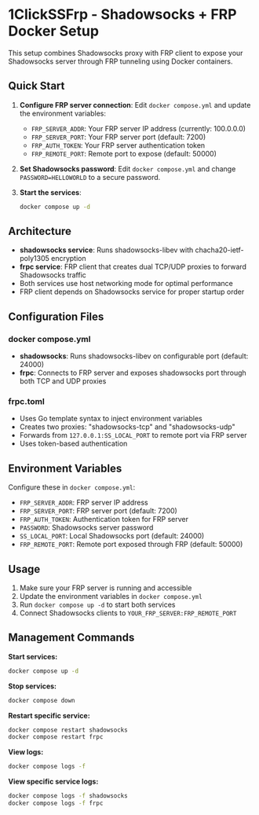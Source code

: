 # 1ClickSSFrp - Shadowsocks + FRP Docker Setup

This setup combines Shadowsocks proxy with FRP client to expose your Shadowsocks server through FRP tunneling using Docker containers.

## Quick Start

1. **Configure FRP server connection**:
   Edit `docker compose.yml` and update the environment variables:
   - `FRP_SERVER_ADDR`: Your FRP server IP address (currently: 100.0.0.0)
   - `FRP_SERVER_PORT`: Your FRP server port (default: 7200)
   - `FRP_AUTH_TOKEN`: Your FRP server authentication token
   - `FRP_REMOTE_PORT`: Remote port to expose (default: 50000)

2. **Set Shadowsocks password**:
   Edit `docker compose.yml` and change `PASSWORD=HELLOWORLD` to a secure password.

3. **Start the services**:
   ```bash
   docker compose up -d
   ```

## Architecture

- **shadowsocks service**: Runs shadowsocks-libev with chacha20-ietf-poly1305 encryption
- **frpc service**: FRP client that creates dual TCP/UDP proxies to forward Shadowsocks traffic
- Both services use host networking mode for optimal performance
- FRP client depends on Shadowsocks service for proper startup order

## Configuration Files

### docker compose.yml
- **shadowsocks**: Runs shadowsocks-libev on configurable port (default: 24000)
- **frpc**: Connects to FRP server and exposes shadowsocks port through both TCP and UDP proxies

### frpc.toml
- Uses Go template syntax to inject environment variables
- Creates two proxies: "shadowsocks-tcp" and "shadowsocks-udp"
- Forwards from `127.0.0.1:SS_LOCAL_PORT` to remote port via FRP server
- Uses token-based authentication

## Environment Variables

Configure these in `docker compose.yml`:
- `FRP_SERVER_ADDR`: FRP server IP address
- `FRP_SERVER_PORT`: FRP server port (default: 7200)
- `FRP_AUTH_TOKEN`: Authentication token for FRP server
- `PASSWORD`: Shadowsocks server password
- `SS_LOCAL_PORT`: Local Shadowsocks port (default: 24000)
- `FRP_REMOTE_PORT`: Remote port exposed through FRP (default: 50000)

## Usage

1. Make sure your FRP server is running and accessible
2. Update the environment variables in `docker compose.yml`
3. Run `docker compose up -d` to start both services
4. Connect Shadowsocks clients to `YOUR_FRP_SERVER:FRP_REMOTE_PORT`

## Management Commands

**Start services:**
```bash
docker compose up -d
```

**Stop services:**
```bash
docker compose down
```

**Restart specific service:**
```bash
docker compose restart shadowsocks
docker compose restart frpc
```

**View logs:**
```bash
docker compose logs -f
```

**View specific service logs:**
```bash
docker compose logs -f shadowsocks
docker compose logs -f frpc
```